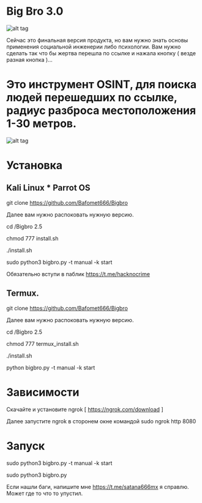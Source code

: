 # Big Bro 3.0

![alt tag](https://github.com/Bafomet666/Bigbro/blob/main/photo_2020-10-16_14-36-16.jpg)​

Сейчас это финальная версия продукта, но вам нужно знать основы применения социальной инженерии либо психологии. Вам нужно сделать так что бы жертва перешла по ссылке и нажала кнопку ( везде разная кнопка )...

# Это инструмент OSINT, для поиска людей перешедших по ссылке, радиус разброса местоположения 1-30 метров.

![alt tag](https://github.com/Bafomet666/Bigbro/blob/main/Screenshot%20at%202020-10-11%2010-46-26.png)​

# Установка

## Kali Linux * Parrot OS

git clone https://github.com/Bafomet666/Bigbro

Далее вам нужно распоковать нужную версию.

cd /Bigbro 2.5

chmod 777 install.sh

./install.sh

sudo python3 bigbro.py -t manual -k start


Обязательно вступи в паблик https://t.me/hacknocrime

## Termux.

git clone https://github.com/Bafomet666/Bigbro

Далее вам нужно распоковать нужную версию.

cd /Bigbro 2.5

chmod 777 termux_install.sh

./install.sh

python bigbro.py -t manual -k start

# Зависимости

Скачайте и установите ngrok [ https://ngrok.com/download ]

Далее запустите ngrok в сторонем окне командой sudo ngrok http 8080


# Запуск

sudo python3 bigbro.py -t manual -k start

sudo python3 bigbro.py

Если нашли баги, напишите мне https://t.me/satana666mx я справлю. Может где то что то упустил.
